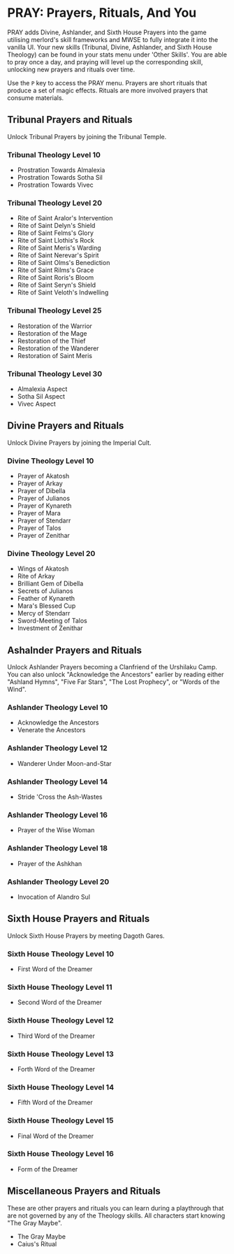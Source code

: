 # PRAY: Prayers, Rituals, And You

PRAY adds Divine, Ashlander, and Sixth House Prayers into the game utilising merlord's skill frameworks and MWSE to fully integrate it into the vanilla UI. Your new skills (Tribunal, Divine, Ashlander, and Sixth House Theology) can be found in your stats menu under 'Other  Skills'. You are able to pray once a day, and praying will level up the corresponding skill, unlocking new prayers and rituals over time.

Use the `P` key to access the PRAY menu. Prayers are short rituals that produce a set of magic effects. Rituals are more involved prayers that consume materials.

## Tribunal Prayers and Rituals

Unlock Tribunal Prayers by joining the Tribunal Temple.

### Tribunal Theology Level 10

- Prostration Towards Almalexia
- Prostration Towards Sotha Sil
- Prostration Towards Vivec

### Tribunal Theology Level 20

- Rite of Saint Aralor's Intervention
- Rite of Saint Delyn's Shield
- Rite of Saint Felms's Glory
- Rite of Saint Llothis's Rock
- Rite of Saint Meris's Warding
- Rite of Saint Nerevar's Spirit
- Rite of Saint Olms's Benediction
- Rite of Saint Rilms's Grace
- Rite of Saint Roris's Bloom
- Rite of Saint Seryn's Shield
- Rite of Saint Veloth's Indwelling

### Tribunal Theology Level 25

- Restoration of the Warrior
- Restoration of the Mage
- Restoration of the Thief
- Restoration of the Wanderer
- Restoration of Saint Meris

### Tribunal Theology Level 30

- Almalexia Aspect
- Sotha Sil Aspect
- Vivec Aspect

## Divine Prayers and Rituals

Unlock Divine Prayers by joining the Imperial Cult.

### Divine Theology Level 10

- Prayer of Akatosh
- Prayer of Arkay
- Prayer of Dibella
- Prayer of Julianos
- Prayer of Kynareth
- Prayer of Mara
- Prayer of Stendarr
- Prayer of Talos
- Prayer of Zenithar

### Divine Theology Level 20

- Wings of Akatosh
- Rite of Arkay
- Brilliant Gem of Dibella
- Secrets of Julianos
- Feather of Kynareth
- Mara's Blessed Cup
- Mercy of Stendarr
- Sword-Meeting of Talos
- Investment of Zenithar

## Ashalnder Prayers and Rituals

Unlock Ashlander Prayers becoming a Clanfriend of the Urshilaku Camp. You can also unlock "Acknowledge the Ancestors" earlier by reading either "Ashland Hymns", "Five Far Stars", "The Lost Prophecy", or "Words of the Wind".

### Ashlander Theology Level 10

- Acknowledge the Ancestors
- Venerate the Ancestors

### Ashlander Theology Level 12

- Wanderer Under Moon-and-Star

### Ashlander Theology Level 14

- Stride 'Cross the Ash-Wastes

### Ashlander Theology Level 16

- Prayer of the Wise Woman

### Ashlander Theology Level 18

- Prayer of the Ashkhan

### Ashlander Theology Level 20

- Invocation of Alandro Sul

## Sixth House Prayers and Rituals

Unlock Sixth House Prayers by meeting Dagoth Gares.

### Sixth House Theology Level 10

- First Word of the Dreamer

### Sixth House Theology Level 11

- Second Word of the Dreamer

### Sixth House Theology Level 12

- Third Word of the Dreamer

### Sixth House Theology Level 13

- Forth Word of the Dreamer

### Sixth House Theology Level 14

- Fifth Word of the Dreamer

### Sixth House Theology Level 15

- Final Word of the Dreamer

### Sixth House Theology Level 16

- Form of the Dreamer

## Miscellaneous Prayers and Rituals

These are other prayers and rituals you can learn during a playthrough that are not governed by any of the Theology skills. All characters start knowing "The Gray Maybe".

- The Gray Maybe
- Caius's Ritual
